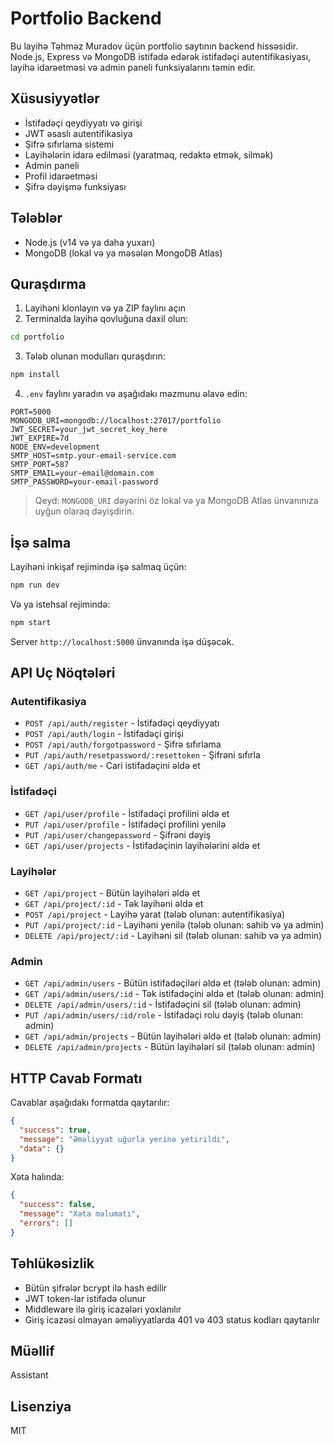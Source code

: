 # Portfolio Backend

Bu layihə Təhməz Muradov üçün portfolio saytının backend hissəsidir. Node.js, Express və MongoDB istifadə edərək istifadəçi autentifikasiyası, layihə idarəetməsi və admin paneli funksiyalarını təmin edir.

## Xüsusiyyətlər

- İstifadəçi qeydiyyatı və girişi
- JWT əsaslı autentifikasiya
- Şifrə sıfırlama sistemi
- Layihələrin idarə edilməsi (yaratmaq, redaktə etmək, silmək)
- Admin paneli
- Profil idarəetməsi
- Şifrə dəyişmə funksiyası

## Tələblər

- Node.js (v14 və ya daha yuxarı)
- MongoDB (lokal və ya məsələn MongoDB Atlas)

## Quraşdırma

1. Layihəni klonlayın və ya ZIP faylını açın
2. Terminalda layihə qovluğuna daxil olun:

```bash
cd portfolio
```

3. Tələb olunan modulları quraşdırın:

```bash
npm install
```

4. `.env` faylını yaradın və aşağıdakı məzmunu əlavə edin:

```env
PORT=5000
MONGODB_URI=mongodb://localhost:27017/portfolio
JWT_SECRET=your_jwt_secret_key_here
JWT_EXPIRE=7d
NODE_ENV=development
SMTP_HOST=smtp.your-email-service.com
SMTP_PORT=587
SMTP_EMAIL=your-email@domain.com
SMTP_PASSWORD=your-email-password
```

> Qeyd: `MONGODB_URI` dəyərini öz lokal və ya MongoDB Atlas ünvanınıza uyğun olaraq dəyişdirin.

## İşə salma

Layihəni inkişaf rejimində işə salmaq üçün:

```bash
npm run dev
```

Və ya istehsal rejimində:

```bash
npm start
```

Server `http://localhost:5000` ünvanında işə düşəcək.

## API Uç Nöqtələri

### Autentifikasiya

- `POST /api/auth/register` - İstifadəçi qeydiyyatı
- `POST /api/auth/login` - İstifadəçi girişi
- `POST /api/auth/forgotpassword` - Şifrə sıfırlama
- `PUT /api/auth/resetpassword/:resettoken` - Şifrəni sıfırla
- `GET /api/auth/me` - Cari istifadəçini əldə et

### İstifadəçi

- `GET /api/user/profile` - İstifadəçi profilini əldə et
- `PUT /api/user/profile` - İstifadəçi profilini yenilə
- `PUT /api/user/changepassword` - Şifrəni dəyiş
- `GET /api/user/projects` - İstifadəçinin layihələrini əldə et

### Layihələr

- `GET /api/project` - Bütün layihələri əldə et
- `GET /api/project/:id` - Tək layihəni əldə et
- `POST /api/project` - Layihə yarat (tələb olunan: autentifikasiya)
- `PUT /api/project/:id` - Layihəni yenilə (tələb olunan: sahib və ya admin)
- `DELETE /api/project/:id` - Layihəni sil (tələb olunan: sahib və ya admin)

### Admin

- `GET /api/admin/users` - Bütün istifadəçiləri əldə et (tələb olunan: admin)
- `GET /api/admin/users/:id` - Tək istifadəçini əldə et (tələb olunan: admin)
- `DELETE /api/admin/users/:id` - İstifadəçini sil (tələb olunan: admin)
- `PUT /api/admin/users/:id/role` - İstifadəçi rolu dəyiş (tələb olunan: admin)
- `GET /api/admin/projects` - Bütün layihələri əldə et (tələb olunan: admin)
- `DELETE /api/admin/projects` - Bütün layihələri sil (tələb olunan: admin)

## HTTP Cavab Formatı

Cavablar aşağıdakı formatda qaytarılır:

```json
{
  "success": true,
  "message": "Əməliyyat uğurla yerinə yetirildi",
  "data": {}
}
```

Xəta halında:

```json
{
  "success": false,
  "message": "Xəta məlumatı",
  "errors": []
}
```

## Təhlükəsizlik

- Bütün şifrələr bcrypt ilə hash edilir
- JWT token-lar istifadə olunur
- Middleware ilə giriş icazələri yoxlanılır
- Giriş icazəsi olmayan əməliyyatlarda 401 və 403 status kodları qaytarılır

## Müəllif

Assistant

## Lisenziya

MIT